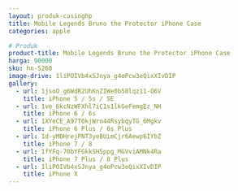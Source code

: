 ```yaml
---
layout: produk-casinghp
title: Mobile Legends Bruno the Protector iPhone Case
categories: apple

# Produk
product-title: Mobile Legends Bruno the Protector iPhone Case
harga: 90000
sku: hn-5260
image-drive: 1liPOIVb4xSJnya_g4oPcw3eQixXIvDIP
gallery:
  - url: 1jsoO_g6WdR2UhKnZIWe0b58lqz11-O6V
    title: iPhone 5 / 5s / SE
  - url: 1ve_6kcNzWFXhl7iC1s1lkGeFemgEz_NH
    title: iPhone 6 / 6s
  - url: 1XYeCE_A97T0kjWrn44RsybqyTG_6Mgkv
    title: iPhone 6 Plus / 6s Plus
  - url: 1d-yMOHrejPNT3yeBUimCjr6Aewp6IYbZ
    title: iPhone 7 / 8
  - url: 1fYFq-70bYFGkkSH5ppg_MGVviAMNk4Ra
    title: iPhone 7 Plus / 8 Plus
  - url: 1liPOIVb4xSJnya_g4oPcw3eQixXIvDIP
    title: iPhone X
---
```

